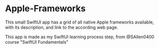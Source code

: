 # Apple-Frameworks
This small SwiftUI app has a grid of all native Apple frameworks available, with its description, and link to the according web page. 

This app is made as my SwiftUI learning process step, from @SAllen0400 course "SwiftUI Fundamentals"
